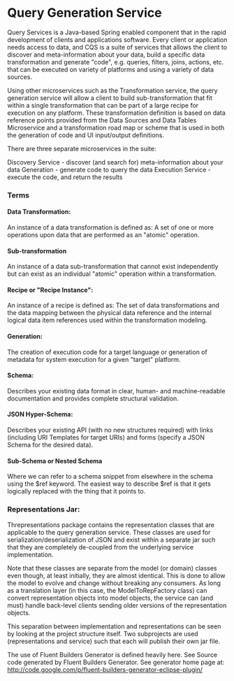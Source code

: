 # Query Generation Service


Query Services  is a Java-based Spring enabled component that in the rapid development of clients and applications software. Every client or application needs access to data, and CQS is a suite of services that allows the client to discover and meta-information about your data, build a specific data transformation and generate "code", e.g. queries, filters, joins, actions, etc. that can be executed on variety of platforms and using a variety of data sources.  

Using other microservices such as the Transformation service, the query generation service will allow a client to build sub-transformation that fit within a single transformation that can be part of a large recipe for execution on any platform.  These transformation definition is based on data reference points provided from the Data Sources and Data Tables Microservice and a transformation road map or scheme that is used in both the generation of code and UI input/output definitions.

There are three separate microservices in the suite:

Discovery Service - discover (and search for) meta-information about your data
Generation - generate code to query the data
Execution Service - execute the code, and return the results

### Terms

#### Data Transformation:
An instance of a data transformation is defined as: A set of one or more operations upon data that are performed as an "atomic" operation.

#### Sub-transformation
An instance of a data sub-transformation that cannot exist independently but can exist as an individual "atomic" operation within a transformation.

#### Recipe or "Recipe Instance":
An instance of a recipe is defined as: The set of data transformations and the data mapping between the physical data reference and the internal logical data item references used within the transformation modeling.

#### Generation:
The creation of execution code for a target language or generation of metadata for system execution for a given "target" platform.

#### Schema:
Describes your existing data format in clear, human- and machine-readable documentation and provides complete structural validation.

#### JSON Hyper-Schema:
Describes your existing API (with no new structures required) with links (including URI Templates for target URIs) and forms (specify a JSON Schema for the desired data).

#### Sub-Schema or Nested Schema
Where we can refer to a schema snippet from elsewhere in the schema using the $ref keyword. The easiest way to describe $ref is that it gets logically replaced with the thing that it points to.


### Representations Jar:

Threpresentations package contains the representation classes that are applicable to the query generation service.  These classes are used for 
serialization/deserialization of JSON and exist within a separate jar such that they are completely de-coupled from the underlying service implementation.  

Note that these classes are separate from the model (or domain) classes even though, at least initially, they are
almost identical.  This is done to allow the model to evolve and change without breaking any consumers.  As long as a 
translation layer (in this case, the ModelToRepFactory class) can convert representation objects into model objects,
the service can (and must) handle back-level clients sending older versions of the representation objects.

This separation between implementation and representations can be seen by looking at the project structure itself.  Two subprojects are used (representations and service) such that each will publish their own jar file.  

The use of Fluent Builders Generator is defined heavily here.  See Source code generated by Fluent Builders Generator. See generator home page at: http://code.google.com/p/fluent-builders-generator-eclipse-plugin/
